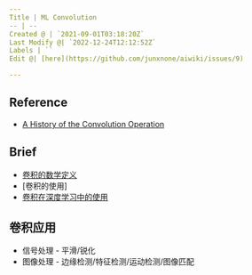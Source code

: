 ```yaml
---
Title | ML Convolution
-- | --
Created @ | `2021-09-01T03:18:20Z`
Last Modify @| `2022-12-24T12:12:52Z`
Labels | ``
Edit @| [here](https://github.com/junxnone/aiwiki/issues/9)

---
```

## Reference
- [A History of the Convolution Operation](https://www.embs.org/pulse/articles/history-convolution-operation/)

## Brief
- [卷积的数学定义](Convolution_Mathematics)
- [卷积的使用]
- [卷积在深度学习中的使用](/Convolution_DL)

## 卷积应用
- 信号处理 - 平滑/锐化
- 图像处理 - 边缘检测/特征检测/运动检测/图像匹配


